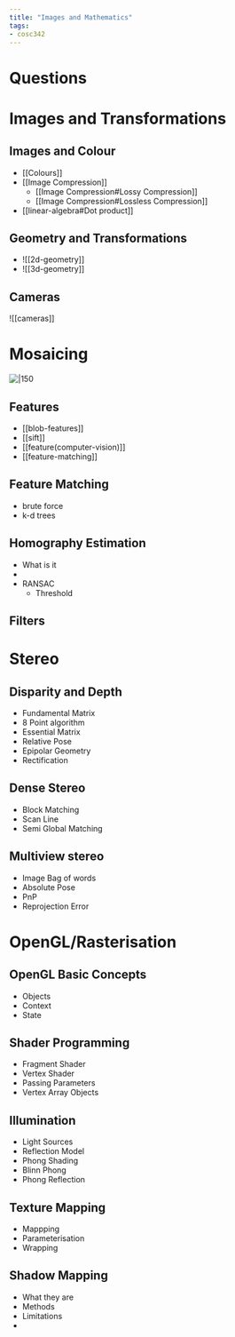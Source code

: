 ```yaml
---
title: "Images and Mathematics"
tags: 
- cosc342
---
```


# Questions




# Images and Transformations
## Images and Colour
- [[Colours]]
- [[Image Compression]]
	- [[Image Compression#Lossy Compression]]
	- [[Image Compression#Lossless Compression]]
- [[linear-algebra#Dot product]]

## Geometry and Transformations
- ![[2d-geometry]]
- ![[3d-geometry]]

## Cameras
![[cameras]]

# Mosaicing
![|150](https://i.imgur.com/neJpHX9.png)



## 
## Features
- [[blob-features]]
- [[sift]]
- [[feature(computer-vision)]]
- [[feature-matching]]

## Feature Matching
- brute force
- k-d trees

## Homography Estimation
- What is it
- 
- RANSAC
	- Threshold

## Filters

# Stereo
## Disparity and Depth
- Fundamental Matrix
- 8 Point algorithm
- Essential Matrix
- Relative Pose
- Epipolar Geometry
- Rectification

## Dense Stereo
- Block Matching
- Scan Line
- Semi Global Matching

## Multiview stereo
- Image Bag of words
- Absolute Pose
- PnP
- Reprojection Error

# OpenGL/Rasterisation
## OpenGL Basic Concepts
- Objects
- Context
- State	

## Shader Programming
- Fragment Shader
- Vertex Shader
- Passing Parameters
- Vertex Array Objects

## Illumination
- Light Sources
- Reflection Model
- Phong Shading
- Blinn Phong 
- Phong Reflection

## Texture Mapping
- Mappping
- Parameterisation
- Wrapping

## Shadow Mapping
- What they are
- Methods
- Limitations
- 
